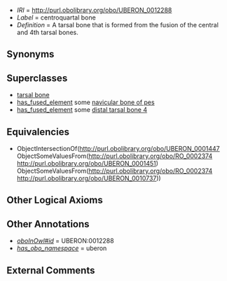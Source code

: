  * *IRI* = http://purl.obolibrary.org/obo/UBERON_0012288
 * *Label* = centroquartal bone
 * *Definition* = A tarsal bone that is formed from the fusion of the central and 4th tarsal bones.

## Synonyms


## Superclasses

 * [tarsal bone](../../UBERON/47/UBERON_0001447.md)
 * [has_fused_element](../../RO/74/RO_0002374.md) some [navicular bone of pes](../../UBERON/51/UBERON_0001451.md)
 * [has_fused_element](../../RO/74/RO_0002374.md) some [distal tarsal bone 4](../../UBERON/37/UBERON_0010737.md)

## Equivalencies

 * ObjectIntersectionOf(<http://purl.obolibrary.org/obo/UBERON_0001447> ObjectSomeValuesFrom(<http://purl.obolibrary.org/obo/RO_0002374> <http://purl.obolibrary.org/obo/UBERON_0001451>) ObjectSomeValuesFrom(<http://purl.obolibrary.org/obo/RO_0002374> <http://purl.obolibrary.org/obo/UBERON_0010737>))

## Other Logical Axioms


## Other Annotations

 * *[oboInOwl#id](../../id/oboInOwl#id.md)* = UBERON:0012288
 * *[has_obo_namespace](../../ce/oboInOwl#hasOBONamespace.md)* = uberon

## External Comments

